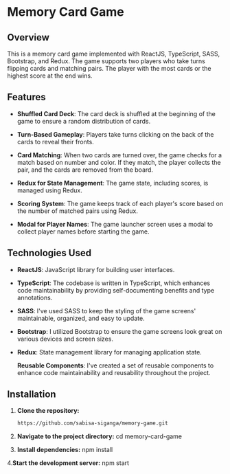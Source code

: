 # Memory Card Game

## Overview

This is a memory card game implemented with ReactJS, TypeScript, SASS, Bootstrap, and Redux. The game supports two players who take turns flipping cards and matching pairs. The player with the most cards or the highest score at the end wins.

## Features

- **Shuffled Card Deck**: The card deck is shuffled at the beginning of the game to ensure a random distribution of cards.

- **Turn-Based Gameplay**: Players take turns clicking on the back of the cards to reveal their fronts.

- **Card Matching**: When two cards are turned over, the game checks for a match based on number and color. If they match, the player collects the pair, and the cards are removed from the board.

- **Redux for State Management**: The game state, including scores, is managed using Redux.

- **Scoring System**: The game keeps track of each player's score based on the number of matched pairs using Redux.

- **Modal for Player Names**: The game launcher screen uses a modal to collect player names before starting the game.

## Technologies Used

- **ReactJS**: JavaScript library for building user interfaces.

- **TypeScript**: The codebase is written in TypeScript, which enhances code maintainability by providing self-documenting benefits and type annotations.

- **SASS**: I've used SASS to keep the styling of the game screens' maintainable, organized, and easy to update.

- **Bootstrap**: I utilized Bootstrap to ensure the game screens look great on various devices and screen sizes.

- **Redux**: State management library for managing application state.

  **Reusable Components**: I've created a set of reusable components to enhance code maintainability and reusability throughout the project.

## Installation

1. **Clone the repository:**

   ```bash
   https://github.com/sabisa-siganga/memory-game.git

   ```

2. **Navigate to the project directory:**
   cd memory-card-game

3. **Install dependencies:**
   npm install

4.**Start the development server:**
npm start
